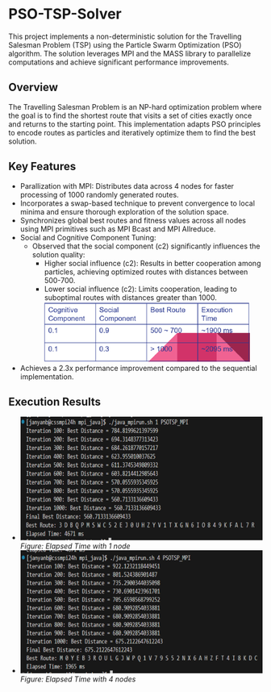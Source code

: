 # PSO-TSP-Solver
This project implements a non-deterministic solution for the Travelling Salesman Problem (TSP) using the Particle Swarm Optimization (PSO) algorithm. The solution leverages MPI and the MASS library to parallelize computations and achieve significant performance improvements.

## Overview
The Travelling Salesman Problem is an NP-hard optimization problem where the goal is to find the shortest route that visits a set of cities exactly once and returns to the starting point. This implementation adapts PSO principles to encode routes as particles and iteratively optimize them to find the best solution.

## Key Features
- Parallization with MPI: Distributes data across 4 nodes for faster processing of 1000 randomly generated routes.
- Incorporates a swap-based technique to prevent convergence to local minima and ensure thorough exploration of the solution space.
- Synchronizes global best routes and fitness values across all nodes using MPI primitives such as MPI Bcast and MPI Allreduce.
- Social and Cognitive Component Tuning:  
  - Observed that the social component (c2) significantly influences the solution quality:
    - Higher social influence (c2): Results in better cooperation among particles, achieving optimized routes with distances between 500-700.
    - Lower social influence (c2): Limits cooperation, leading to suboptimal routes with distances greater than 1000.
      ![Social and Cognitive Influence](images/SocialandCognitiveInfluence.PNG)
- Achieves a 2.3x performance improvement compared to the sequential implementation.

## Execution Results
- ![1 node](images/SequentialOutput.png)
  *Figure: Elapsed Time with 1 node*
- ![4 nodes](images/ParallelOutput.png)
  *Figure: Elapsed Time with 4 nodes*
